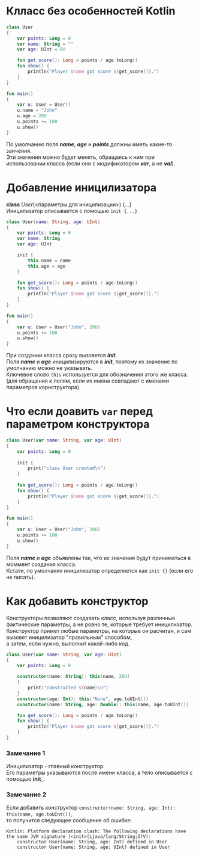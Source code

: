 # Клласс без особенностей Kotlin
```Kotlin
class User
{
    var points: Long = 0
    var name: String = ""
    var age: UInt = 0U

    fun get_score(): Long = points / age.toLong()
    fun show() {
        println("Player $name got score ${get_score()}.")
    }
}

fun main()
{
    var u: User = User()
    u.name = "John"
    u.age = 20U
    u.points += 100
    u.show()
}
```
По умолчанию поля ___name___, ___age___ и ___points___ должны иметь какие-то занчения.<br>
Эти значения можно будет менять, обращаясь к ним при использовании класса (если они с модификатором ___var___, а не ___val___).

# Добавление иницилизатора
__class__ _User_(<параметры для иницилизации>) {...}<br>
Иницилизатор описывается с помощью ```init {...}```

```Kotlin
class User(name: String, age: UInt)
{
    var points: Long = 0
    var name: String
    var age: UInt

    init {
        this.name = name
        this.age = age
    }

    fun get_score(): Long = points / age.toLong()
    fun show() {
        println("Player $name got score ${get_score()}.")
    }
}

fun main()
{
    var u: User = User("John", 20U)
    u.points += 100
    u.show()
}
```
При создании класса сразу вызовется ___init___.<br>
Поля ___name___ и ___age___ иницилизируются в ___init___, поэтому их значение по умолчанию можно не указывать.<br>
Ключевое слово ```this``` используется для обозначения этого же класса.<br>
(для обращения к полям, если их имена совпадают с именами параметров корнструктора).

# Что если доавить ```var``` перед параметром конструктора
```Kotlin
class User(var name: String, var age: UInt)
{
    var points: Long = 0
    
    init {
        print("class User created\n")
    }
    
    fun get_score(): Long = points / age.toLong()
    fun show() {
        println("Player $name got score ${get_score()}.")
    }
}

fun main()
{
    var u: User = User("John", 20U)
    u.points += 100
    u.show()
}
```

Поля ___name___ и ___age___ объявлены так, что их значения будут приниматься в моммент создания класса.<br>
Кстати, по умолчания иницилизатор определяется как ```init {}``` (если его не писать).

# Как добавить конструктор
Конструкторы позволяют создавать класс, используя различные фактические параметры, а не ровно те, которые требует иницилизатор.<br>
Конструктор примет любые параметры, на которые он расчитан, и сам вызовет иницилизатор "правильным" способом,<br>
а затем, если нужно, выполнит какой-либо код.

```Kotlin
class User(var name: String, var age: UInt)
{
    var points: Long = 0

    constructor(name: String): this(name, 20U)
    {
        print("constructed ${name}\n")
    }
    constructor(age: Int): this("None", age.toUInt())
    constructor(name: String, age: Double): this(name, age.toUInt())

    fun get_score(): Long = points / age.toLong()
    fun show() {
        println("Player $name got score ${get_score()}.")
    }
}
```
### Замечание 1
Иницилизатор - главный конструктор.<br>
Его параметры указываются после имени класса, а тело описывается с помощью __init___.
### Замечание 2
Если добавить конструктор ```constructor(name: String, age: Int): this(name, age.toUInt())```,<br>
то получится следующее сообщение об ошибке:
```
Kotlin: Platform declaration clash: The following declarations have the same JVM signature (<init>(Ljava/lang/String;I)V):
    constructor User(name: String, age: Int) defined in User
    constructor User(name: String, age: UInt) defined in User
```

